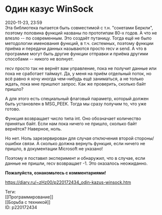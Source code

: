 Один казус WinSock
===================

   
 2020-11-23, 23:59   
  Эта библиотека пытается быть совместимой с т.н. "сокетами Беркли", поэтому половина функций названы по прототипам 80-х годов. А что не влезло -- по современным. Это создаёт путаницу. Тогда ещё не было методологии именования функций, в т.ч. системных, поэтому функции приёма и передачи данных называются просто recv и send. А что в программе могут быть другие функции отправки и приёма другими способами -- никого не волнует.   
   
 recv просто так не вернёт вам управление, пока не получит данные или пока не сработает таймаут. Да, у меня на приём отдельный поток, но всё равно я хочу иногда чем-нибудь ещё заниматься, а не только ждать, пока мне пришлют запрос. Как же проверить, сколько байт пришло?   
   
 А для этого есть специальный флаговый параметр, который должен быть установлен в MSG\_PEEK. Тогда мы сразу получим то, что уже готово.   
   
 Функция возвращает число типа int. Оно обозначает количество принятых байт. Если нам пока ничего не пришло, сколько байт вернётся? Наверное, ноль.   
   
 Но нет. Ноль зарезервирован для случая отключения второй стороны/ошибки связи. А сколько должна вернуть функция, если ничего не пришло, в документации Microsoft не указано!   
   
 Поэтому я поставил эксперимент и обнаружил, что в случае, если данные не пришли, recv возвращает -1. Это оказалось неожиданно.   
   
   **Пожалуйста, ознакомьтесь с комментариями!**     
    
 <https://diary.ru/~zHz00/p220172434_odin-kazus-winsock.htm>   
   
 Теги:   
 [[Программирование]]   
 [[Борьба с техникой]]   
 ID: p220172434